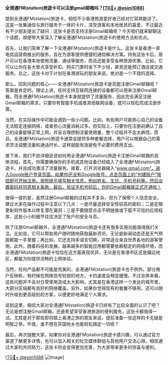 **全港通FM(station)旅遊卡可以注册gmail邮箱吗？[[TG💪+ @esim1088](https://t.me/s/esim1088)]**

提到全港通FM(station)旅遊卡，相信不少香港旅游爱好者已经对它耳熟能详了。这是一张集通信与旅行服务于一体的卡片，深受游客和本地居民的喜爱。不过最近有不少朋友提出了疑问：这张卡是否支持注册Gmail邮箱呢？今天咱们就来聊聊这个话题，顺便带大家深入了解全港通FM(station)旅遊卡的使用方法和优点。

首先，让我们简单了解一下全港通FM(station)旅遊卡是什么。这张卡是香港一家电信运营商推出的服务，旨在为游客提供便捷的通信解决方案。持有这张卡后，用户可以在香港本地使用流量、通话等服务，而且还能享受各种旅游优惠。比如，它可以让你在各大景点享受折扣、购买门票时省下不少钱，甚至还能预订酒店或交通服务。总之，这张卡对于计划在香港游玩的朋友来说，绝对是一个不错的选择。

那么，回到问题的核心——全港通FM(station)旅遊卡是否能注册Gmail邮箱呢？答案是肯定的。理论上讲，任何支持互联网连接的设备都可以用来注册Gmail邮箱，而全港通FM(station)旅遊卡本身就提供了流量服务，因此完全满足注册Gmail邮箱的需求。只要你有智能手机或者其他联网设备，就可以轻松完成注册步骤。

当然，在实际操作中可能会遇到一些小问题。比如，有些用户可能担心自己的设备无法稳定连接网络，或者担心流量消耗过多。但实际上，只要你在注册前确认了自己的设备能够正常上网，并且合理控制流量使用量，整个过程并不会太麻烦。而且，全港通FM(station)旅遊卡通常会提供多种套餐选择，用户可以根据自己的需求灵活调整流量和通话时长，这样就能有效避免不必要的费用支出。

接下来，我们不妨详细说说如何用全港通FM(station)旅遊卡注册Gmail邮箱的具体流程。首先，你需要确保你的手机或其他设备已经插入了全港通FM(station)旅遊卡，并且成功激活了流量服务。接着，打开浏览器输入“www.gmail.com”，进入Google账户登录页面。如果你还没有Google账号，点击页面上的“创建账户”按钮即可开始注册。按照提示填写相关信息，例如姓名、生日、手机号码等，然后设置密码并同意相关条款。最后，验证手机号码后，你的Gmail邮箱就正式开通啦！

值得一提的是，虽然注册Gmail邮箱的过程并不复杂，但为了保障个人信息安全，建议大家在操作过程中注意以下几点：一是尽量选择安全性较高的密码；二是定期更新软件版本以修复潜在漏洞；三是不要随意点击不明链接或下载不可信的应用程序。这些小小的细节往往决定了账户的安全与否。

除了注册Gmail邮箱外，全港通FM(station)旅遊卡还有很多实用功能值得我们关注。比如说，它可以帮助用户随时随地获取最新资讯，无论是新闻动态还是天气预报都能一手掌握；再比如，它还支持多语言切换，非常适合来自世界各地的游客使用。此外，随着科技的发展，越来越多的智能应用都需要依赖稳定的网络环境，而全港通FM(station)旅遊卡恰恰在这方面表现优异，无论是在香港市区还是偏远地区，都能为你提供流畅的上网体验。

当然，任何产品都不可能是完美的，全港通FM(station)旅遊卡也不例外。部分用户反映称，有时候在网络信号较弱的地方，卡的速度会稍显缓慢。不过总体来看，这些问题并不会对日常使用造成太大影响，尤其是在香港这样一个发达的城市里，大部分区域都有良好的网络覆盖。另外，如果你觉得现有的套餐不够用，还可以随时升级到更高级别的方案，以便更好地满足个人需求。

说到这里，相信大家对全港通FM(station)旅遊卡已经有了比较全面的认识了吧？无论是想注册Gmail邮箱，还是希望享受香港旅游的便利服务，这张卡都值得一试。尤其是对于那些即将踏上香港之旅的朋友来说，提前准备一张这样的卡无疑是明智之举。毕竟，谁不想在异国他乡也能轻松搞定一切呢？

最后，再次提醒大家，如果你对全港通FM(station)旅遊卡感兴趣，可以通过官方渠道了解更多详情，也可以加入相关的社交媒体群组与其他用户交流心得。相信通过大家的共同努力，这张卡将会变得更加完善，为大家带来更多的惊喜与便利。

[[TG💪+ @esim1088](https://t.me/s/esim1088) ![Image](https://i.postimg.cc/4NQfJmqS/Snipaste-2025-05-13-00-14-12.png)]